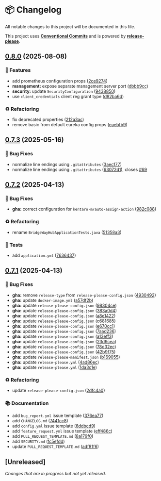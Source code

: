# 📦 Changelog

All notable changes to this project will be documented in this file.

This project uses **[Conventional Commits](https://www.conventionalcommits.org/)** and is powered by **[release-please](https://github.com/googleapis/release-please)**.

## [0.8.0](https://github.com/justedlev/bridgewayhub/compare/v0.7.3...v0.8.0) (2025-08-08)


### 🚀 Features

* add prometheus configuration props ([2ce9274](https://github.com/justedlev/bridgewayhub/commit/2ce92747da3d4578c669127ed830e790c061bfec))
* **management:** expose separate management server port ([dbbb9cc](https://github.com/justedlev/bridgewayhub/commit/dbbb9ccc56a0f93cac29d7f76b51e2b19f959528))
* **security:** update `SecurityConfiguration` ([9438850](https://github.com/justedlev/bridgewayhub/commit/9438850590c5876a26b5e71364eef3c0adeeb7b6))
* use `client_credentials` client reg grant type ([d82ba6d](https://github.com/justedlev/bridgewayhub/commit/d82ba6d175d64735aa2f84c828c5fd3d69b42275))


### ♻️ Refactoring

* fix deprecated properties ([212a3ac](https://github.com/justedlev/bridgewayhub/commit/212a3acd8442e7674ae6b9b9eadc3771f38b97e8))
* remove basic from default eureka config props ([eaebfb9](https://github.com/justedlev/bridgewayhub/commit/eaebfb9894145f4885b611ddbc435605b573f91e))

## [0.7.3](https://github.com/justedlev/bridgewayhub/compare/v0.7.2...v0.7.3) (2025-05-16)


### 🐛 Bug Fixes

* normalize line endings using `.gitattributes` ([3aec177](https://github.com/justedlev/bridgewayhub/commit/3aec177680dc6c2953aa3c0239c1d5e4e0e6c857))
* normalize line endings using `.gitattributes` ([63072d1](https://github.com/justedlev/bridgewayhub/commit/63072d150eab58096aec2a0ec99b9a0cb328bfda)), closes [#69](https://github.com/justedlev/bridgewayhub/issues/69)

## [0.7.2](https://github.com/justedlev/bridgewayhub/compare/v0.7.1...v0.7.2) (2025-04-13)


### 🐛 Bug Fixes

* **gha:** correct configuration for `kentaro-m/auto-assign-action` ([982c088](https://github.com/justedlev/bridgewayhub/commit/982c0888011663352dfeb1bc24fa7ebc6914ffe0))


### ♻️ Refactoring

* rename `BridgeWayHubApplicationTests.java` ([51358a3](https://github.com/justedlev/bridgewayhub/commit/51358a3e0aa44f3cace090cc0a05ec68b67056c7))


### 🧪 Tests

* add `application.yml` ([7636437](https://github.com/justedlev/bridgewayhub/commit/7636437690f54b4e3896b0beae4ee741900f9d72))

## [0.7.1](https://github.com/justedlev/bridgewayhub/compare/v0.7.0...v0.7.1) (2025-04-13)


### 🐛 Bug Fixes

* **gha:** remove `release-type` from `release-please-config.json` ([4930492](https://github.com/justedlev/bridgewayhub/commit/49304922703edb3238dbcfcd86624c5bfe45b92f))
* **gha:** update `docker-image.yml` ([a57df2b](https://github.com/justedlev/bridgewayhub/commit/a57df2beb462a1d4770854d12ec917638572990b))
* **gha:** update `release-please-config.json` ([98304ce](https://github.com/justedlev/bridgewayhub/commit/98304cef9f1986f32c9d415213cda635fe5d27f1))
* **gha:** update `release-please-config.json` ([383a0d4](https://github.com/justedlev/bridgewayhub/commit/383a0d4de8d0ef9685ef454910c98c306e6be071))
* **gha:** update `release-please-config.json` ([a8e1422](https://github.com/justedlev/bridgewayhub/commit/a8e1422b781116a0417a117c5d19f0928bc32026))
* **gha:** update `release-please-config.json` ([c681685](https://github.com/justedlev/bridgewayhub/commit/c681685196b740f007f044c3fafdb3c604014551))
* **gha:** update `release-please-config.json` ([e670cc1](https://github.com/justedlev/bridgewayhub/commit/e670cc12fa7dc02d395d10115108b2c059820dcb))
* **gha:** update `release-please-config.json` ([7aad236](https://github.com/justedlev/bridgewayhub/commit/7aad236d049d93003118dd178d3da065054b0754))
* **gha:** update `release-please-config.json` ([a13eff3](https://github.com/justedlev/bridgewayhub/commit/a13eff39a401a46ee272ee0ec477d648d19bce21))
* **gha:** update `release-please-config.json` ([23d9cea](https://github.com/justedlev/bridgewayhub/commit/23d9cea229aadfbab2663479033f0cf92c2fcbfd))
* **gha:** update `release-please-config.json` ([78d32ec](https://github.com/justedlev/bridgewayhub/commit/78d32ec40103c545a124ffa4158f096ea742610e))
* **gha:** update `release-please-config.json` ([42b9f75](https://github.com/justedlev/bridgewayhub/commit/42b9f7577d2a0035a2253ae26f280e0176f300c2))
* **gha:** update `release-please-manifest.json` ([b169055](https://github.com/justedlev/bridgewayhub/commit/b169055fe9fb116f77a3d03e6adfb0175b86aa39))
* **gha:** update `release-please.yml` ([4ad86ec](https://github.com/justedlev/bridgewayhub/commit/4ad86ece1bca88ac707bbab493c7782f5a84847b))
* **gha:** update `release-please.yml` ([1da3c1e](https://github.com/justedlev/bridgewayhub/commit/1da3c1e1015bfc4717c6647b9b2ca057e606e05a))


### ♻️ Refactoring

* update `release-please-config.json` ([2dfc4a0](https://github.com/justedlev/bridgewayhub/commit/2dfc4a019b9dc95ddf588f5f11dd38ec528bf5f4))


### 📚 Documentation

* add `bug_report.yml` issue template ([376ea77](https://github.com/justedlev/bridgewayhub/commit/376ea77eaffea7aa517e73182ab0672a94c0bbba))
* add `CHANGELOG.md` ([7441cc8](https://github.com/justedlev/bridgewayhub/commit/7441cc8b1ca2e7e31e1b25a620d3cdcf231048a4))
* add `config.yml` issue template ([6ddbcd9](https://github.com/justedlev/bridgewayhub/commit/6ddbcd9b7958e3ff4143a2d74bd36e11c9953e1b))
* add `feature_request.yml` issue template ([eff486c](https://github.com/justedlev/bridgewayhub/commit/eff486cfb0e5c2e8a4f58632010a2c272741a721))
* add `PULL_REQUEST_TEMPLATE.md` ([8a179f0](https://github.com/justedlev/bridgewayhub/commit/8a179f034f3dbb28dc0383f1c492277b8e886380))
* add `SECURITY.md` ([fc5efdd](https://github.com/justedlev/bridgewayhub/commit/fc5efddb30d4550343bc2087b458b2caf0807a57))
* update `PULL_REQUEST_TEMPLATE.md` ([adf81f6](https://github.com/justedlev/bridgewayhub/commit/adf81f683afbb5267c0e57070095871ae132c182))

## [Unreleased]

_Changes that are in progress but not yet released._

<!-- RELEASE PLEASE INSERT CHANGELOG HERE -->
